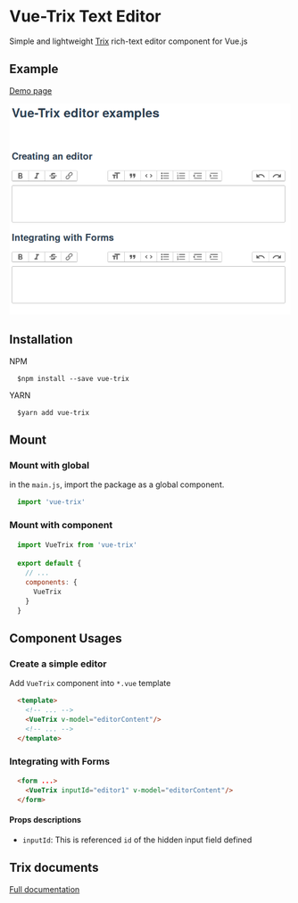 # Vue-Trix Text Editor

Simple and lightweight [Trix](https://www.npmjs.com/package/trix) rich-text editor component for Vue.js

## Example

[Demo page](/example)

![trix vue](/example/src/assets/vue-trix-editor.png)

## Installation

NPM

```Shell
  $npm install --save vue-trix
```

YARN

```Shell
  $yarn add vue-trix
```

## Mount

### Mount with global

in the `main.js`, import the package as a global component.

```javascript
  import 'vue-trix'
```

### Mount with component

```javascript
  import VueTrix from 'vue-trix'

  export default {
    // ...
    components: {
      VueTrix
    }
  }
```

## Component Usages

### Create a simple editor

Add `VueTrix` component into `*.vue` template

```html
  <template>
    <!-- ... -->
    <VueTrix v-model="editorContent"/>
    <!-- ... -->
  </template>
```

### Integrating with Forms

```html
  <form ...>
    <VueTrix inputId="editor1" v-model="editorContent"/>
  </form>
```

#### Props descriptions

- `inputId`: This is referenced `id` of the hidden input field defined

## Trix documents

[Full documentation](https://github.com/basecamp/trix#readme)